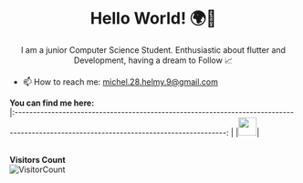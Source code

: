 <h1 align= "center"><b>Hello World! 🌍👋 </b></h1>

<p align="center">
I am a junior Computer Science Student. Enthusiastic about flutter and Development, having a dream to Follow 📈
</p>

- 📫 How to reach me: michel.28.helmy.9@gmail.com
  
 
**You can find me here:**  
|:---------------------------------------------------------------------------------------------------------------------------------------: |
|<a href="https://www.linkedin.com/in/michel-magdy"><img src="https://github.com/hussainweb/hussainweb/blob/main/icons/linkedin.png" width="32px" height="32px"></a>|
  

<br>**Visitors Count**  
![VisitorCount](https://profile-counter.glitch.me/{Michel-Magdy09}/count.svg)
